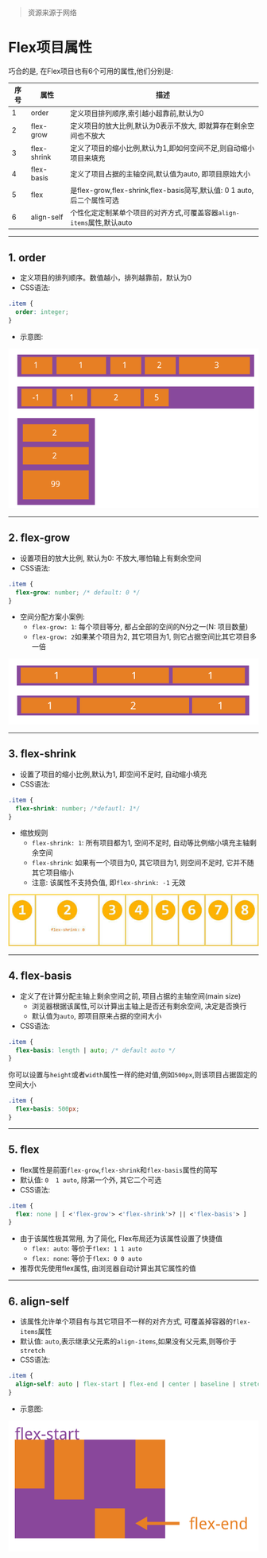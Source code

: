 > 资源来源于网络

# Flex项目属性

巧合的是, 在Flex项目也有6个可用的属性,他们分别是:

| 序号 | 属性        | 描述                                                         |
| ---- | ----------- | ------------------------------------------------------------ |
| 1    | order       | 定义项目排列顺序,索引越小超靠前,默认为0                      |
| 2    | flex-grow   | 定义项目的放大比例,默认为0表示不放大, 即就算存在剩余空间也不放大 |
| 3    | flex-shrink | 定义了项目的缩小比例,默认为1,即如何空间不足,则自动缩小项目来填充 |
| 4    | flex-basis  | 定义了项目占据的主轴空间,默认值为auto, 即项目原始大小        |
| 5    | flex        | 是flex-grow,flex-shrink,flex-basis简写,默认值: 0 1 auto, 后二个属性可选 |
| 6    | align-self  | 个性化定定制某单个项目的对齐方式,可覆盖容器`align-items`属性,默认auto |

---

## 1. order

* 定义项目的排列顺序。数值越小，排列越靠前，默认为0
* CSS语法:

```css
.item {
  order: integer;
}
```

* 示意图:

![order](./images/bg2015071013.png)

---

## 2. flex-grow

* 设置项目的放大比例, 默认为0: 不放大,哪怕轴上有剩余空间
* CSS语法:

```css
.item {
  flex-grow: number; /* default: 0 */
}
```

* 空间分配方案小案例:
  * `flex-grow: 1`: 每个项目等分, 都占全部的空间的N分之一(N: 项目数量)
  * `flex-grow: 2`如果某个项目为2, 其它项目为1, 则它占据空间比其它项目多一倍

![flex-grow](./images/bg2015071014.png)

---

## 3. flex-shrink

* 设置了项目的缩小比例,默认为1, 即空间不足时, 自动缩小填充
* CSS语法:

```css
.item {
  flex-shrink: number; /*defautl: 1*/
}
```

* 缩放规则
  * `flex-shrink: 1`: 所有项目都为1, 空间不足时, 自动等比例缩小填充主轴剩余空间
  * `flex-shrink`: 如果有一个项目为0, 其它项目为1, 则空间不足时, 它并不随其它项目缩小
  * 注意: 该属性不支持负值, 即`flex-shrink: -1` 无效

![flex-shrink](./images/bg2015071015.jpg)

---

## 4. flex-basis

* 定义了在计算分配主轴上剩余空间之前, 项目占据的主轴空间(main size)
  * 浏览器根据该属性,可以计算出主轴上是否还有剩余空间, 决定是否换行
  * 默认值为`auto`, 即项目原来占据的空间大小
* CSS语法:

```css
.item {
  flex-basis: length | auto; /* default auto */
}
```

你可以设置与`height`或者`width`属性一样的绝对值,例如`500px`,则该项目占据固定的空间大小

```css
.item {
  flex-basis: 500px;
}
```

---

## 5. flex

* flex属性是前面`flex-grow`,`flex-shrink`和`flex-basis`属性的简写
* 默认值: `0  1 auto`, 除第一个外, 其它二个可选
* CSS语法:

```css
.item {
  flex: none | [ <'flex-grow'> <'flex-shrink'>? || <'flex-basis'> ]
}
```

* 由于该属性极其常用, 为了简化, Flex布局还为该属性设置了快捷值
  * `flex: auto`:  等价于`flex: 1 1 auto`
  * `flex: none`: 等价于`flex: 0 0 auto`
* 推荐优先使用flex属性, 由浏览器自动计算出其它属性的值

---

## 6. align-self

* 该属性允许单个项目有与其它项目不一样的对齐方式, 可覆盖掉容器的`flex-items`属性
* 默认值: `auto`,表示继承父元素的`align-items`,如果没有父元素,则等价于`stretch`
* CSS语法:

```css
.item {
  align-self: auto | flex-start | flex-end | center | baseline | stretch;
}
```

* 示意图:

![align-self](./images/bg2015071016.png)


